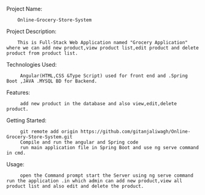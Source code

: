 Project Name:

        Online-Grocery-Store-System

Project Description:

        This is Full-Stack Web Application named "Grocery Application" where we can add new product,view product list,edit product and delete product from product list.
        
Technologies Used:
        
         Angular(HTML,CSS &Type Script) used for front end and .Spring Boot ,JAVA .MYSQL BD for Backend.
         
Features:

         add new product in the database and also view,edit,delete product.
         

Getting Started:

         git remote add origin https://github.com/gitanjaliwagh/Online-Grocery-Store-System.git
         Compile and run the angular and Spring code
         run main application file in Spring Boot and use ng serve command in cmd.
         
Usage:

         open the Command prompt start the Server using ng serve command run the application .in which admin can add new product,view all product list and also edit and delete the product.



